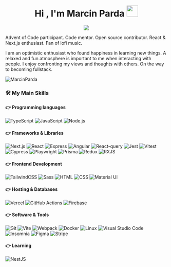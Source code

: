 
<h1 align="center">Hi , I'm Marcin Parda <img src="https://media.giphy.com/media/hvRJCLFzcasrR4ia7z/giphy.gif" width="35"></h1>
<p align="center">
  <a href="https://github.com/DenverCoder1/readme-typing-svg"><img src="https://readme-typing-svg.herokuapp.com?lines=Frontend+Developer;Next.js,+Typescript+Enthusiast;Learning+Nest.js&center=true&width=500&height=50"></a>
</p>
<p>
Advent of Code participant. Code mentor. Open source contributor. React & Next.js enthusiast. Fan of lofi music.

I am an optimistic enthusiast who found happiness in learning new things. A relaxed and fun atmosphere is important to me when interacting with people. I enjoy confronting my views and thoughts with others. On the way to becoming fullstack.

<img src="https://komarev.com/ghpvc/?username=MarcinParda&label=Profile%20views&color=0e75b6&style=plastic" alt="MarcinParda" />

### 🛠️ My Main Skills

#### 👉 Programming languages

<p align="left"> 
  <img alt="TypeScript" src="https://img.shields.io/badge/typescript-%23323330.svg?style=flat&logo=typescript&logoColor=white">
  <img alt="JavaScript" src="https://img.shields.io/badge/javascript-%23323330.svg?style=flat&logo=javascript&logoColor=white">
  <img alt="Node.js" src="https://img.shields.io/badge/node.js-%23323330.svg?style=flat&logo=node.js&logoColor=white">
</p>

#### 👉 Frameworks & Libraries
<p align="left"> 
  <img alt="Next.js" src="https://img.shields.io/badge/Next-FCC624?style=flat&logo=next.js&logoColor=black"/>
  <img alt="React" src="https://img.shields.io/badge/react-FCC624.svg?style=flat&logo=react&logoColor=black"/>
  <img alt="Express" src="https://img.shields.io/badge/express-FCC624.svg?style=flat&logo=express&logoColor=black">
  <img alt="Angular" src="https://img.shields.io/badge/angular-FCC624.svg?style=flat&logo=angular&logoColor=black"/>
  <img alt="React-query" src="https://img.shields.io/badge/React Query-FCC624.svg?style=flat&logo=reactquery&logoColor=black">
  <img alt="Jest" src="https://img.shields.io/badge/Jest-FCC624?style=flat&logo=jest&logoColor=black"/>
  <img alt="Vitest" src="https://img.shields.io/badge/vitest-FCC624?style=flat&logo=vitest&logoColor=black"/>
  <img alt="Cypress" src="https://img.shields.io/badge/Cypress-FCC624?style=flat&logo=cypress&logoColor=black"/>
  <img alt="Playwright" src="https://img.shields.io/badge/playwright-FCC624?style=flat&logo=playwright&logoColor=black"/>
  <img alt="Prisma" src="https://img.shields.io/badge/Prisma-FCC624.svg?style=flat&logo=Prisma&logoColor=black">
  <img alt="Redux" src="https://img.shields.io/badge/redux-FCC624.svg?style=flat&logo=redux&logoColor=black">
  <img alt="RXJS" src="https://img.shields.io/badge/rxjs-FCC624.svg?style=flat&logo=reactivex&logoColor=black">
  &emsp;
</p>

#### 👉 Frontend Development
<p align="left">
  <img alt="TailwindCSS" src="https://img.shields.io/badge/tailwindcss-red.svg?style=flat&logo=tailwind-css&logoColor=white"/>
  <img alt="Sass" src="https://img.shields.io/badge/SASS-red.svg?style=flat&logo=SASS&logoColor=white"/>
  <img alt="HTML" src="https://img.shields.io/badge/html5-red.svg?style=flat&logo=html5&logoColor=white">
  <img alt="CSS" src="https://img.shields.io/badge/css3-red.svg?style=flat&logo=css3&logoColor=white">
  <img alt="Material UI" src="https://img.shields.io/badge/MUI-red.svg?style=flat&logo=material-ui&logoColor=white"/>
</p>

#### 👉 Hosting & Databases
<p align="left">
  <img alt="Vercel" src="https://img.shields.io/badge/vercel-%23039BE5.svg?style=flat&logo=vercel&logoColor=white">
  <img alt="GitHub Actions" src="https://img.shields.io/badge/githubactions-%23039BE5.svg?style=flat&logo=githubactions&logoColor=white">
  <img alt="Firebase" src="https://img.shields.io/badge/firebase-%23039BE5.svg?style=flat&logo=firebase&logoColor=white">
 </p>

#### 👉 Software & Tools
<p>
  <img alt="Git" src="https://img.shields.io/badge/git-%2338B2AC.svg?style=flat&logo=git&logoColor=white">
  <img alt="Vite" src="https://img.shields.io/badge/vite-%2338B2AC.svg?style=flat&logo=vite&logoColor=white">
  <img alt="Webpack" src="https://img.shields.io/badge/webpack-%2338B2AC.svg?style=flat&logo=webpack&logoColor=white">
  <img alt="Docker" src="https://img.shields.io/badge/Docker-%2338B2AC.svg?style=flat&logo=docker&logoColor=white">
  <img alt="Linux" src="https://img.shields.io/badge/Linux-%2338B2AC?style=flat&logo=linux&logoColor=white">
  <img alt="Visual Studio Code" src="https://img.shields.io/badge/Visual%20Studio%20Code-%2338B2AC.svg?style=flat&logo=visual-studio-code&logoColor=white">
  <img alt="Insomnia" src="https://img.shields.io/badge/Insomnia-%2338B2AC?style=flat&logo=insomnia&logoColor=white">
  <img alt="Figma" src="https://img.shields.io/badge/figma-%2338B2AC.svg?style=flat&logo=figma&logoColor=white">
  <img alt="Stripe" src="https://img.shields.io/badge/stripe-%2338B2AC.svg?style=flat&logo=stripe&logoColor=white">
</p>

#### 👉 Learning
<p>
  <img alt="NestJS" src="https://img.shields.io/badge/NestJS-%2320232a.svg?style=flat&logo=nestjs&logoColor=white">
</p>
